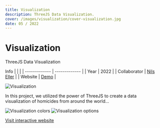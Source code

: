 ```yaml
---
title: Visualization
description: ThreeJS Data Visualization.
cover: /images/visualization/cover-visualization.jpg
date: 05 / 2022
---
```


<info-grid>
<div>

# Visualization

ThreeJS Data Visualization

</div>
<div>

Info
| | |
| ------------- | ------------- |
| Year | 2022 |
| Collaborator | [Nils Eller](https://nilseller.com) |
| Website | [Demo](https://homicides-visualization.designwithtech.com/) |

</div>
</info-grid>

![Visualization](/images/visualization/cover-visualization.jpg)

In this project, we utilized the power of ThreeJS to create a data visualization of homicides from around the world...

<two-full-grid>

![Visualization colors](/images/visualization/visualization_colors.webp)
![Visualization options](/images/visualization/visualization_options.webp)

</two-full-grid>

<project-links>

[Visit interactive website](https://homicides-visualization.designwithtech.com/)

</project-links>
